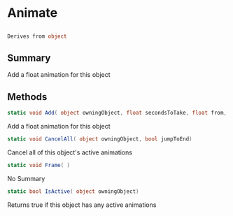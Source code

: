 # Animate

## 
```c#
Derives from object
```

## Summary

Add a float animation for this object
## Methods

```c#
static void Add( object owningObject, float secondsToTake, float from, float to, Action<float> value, string ease = "ease-in-out") 
```
Add a float animation for this object
```c#
static void CancelAll( object owningObject, bool jumpToEnd) 
```
Cancel all of this object's active animations
```c#
static void Frame( ) 
```
No Summary
```c#
static bool IsActive( object owningObject) 
```
Returns true if this object has any active animations
